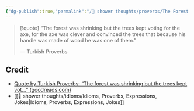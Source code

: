 ```yaml
---
{"dg-publish":true,"permalink":"/🚿 shower thoughts/proverbs/The Forest Voted for the Axe/"}
---
```



> [!quote] 
> “The forest was shrinking but the trees kept voting for the axe, for the axe was clever and convinced the trees that because his handle was made of wood he was one of them.”
>
>― Turkish Proverbs

## Credit
- [Quote by Turkish Proverbs: “The forest was shrinking but the trees kept vot...” (goodreads.com)](https://www.goodreads.com/quotes/10759599-the-forest-was-shrinking-but-the-trees-kept-voting-for)
- [[🚿 shower thoughts/idioms/Idioms, Proverbs, Expressions, Jokes\|Idioms, Proverbs, Expressions, Jokes]]